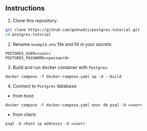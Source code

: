## Instructions

1. Clone this repository:
```bash
git clone https://github.com/gennadis/postgres-tutorial.git
cd postgres-tutorial
```
2. Rename `example.env` file and fill in your secrets
```
POSTGRES_USER=<user>
POSTGRES_PASSWORD=<password>
```

3. Build and run docker container with `Postgres`:
```
docker compose -f docker-compose.yaml up -d --build
```

4. Connect to `Postgres` database:
- from host:
```
docker compose -f docker-compose.yaml exec db psql -U <user>
```
- from client:
```
psql -h <host ip address> -U <user>
```
